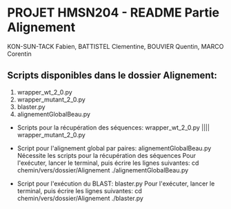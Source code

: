 # PROJET HMSN204 - README Partie Alignement
KON-SUN-TACK Fabien, BATTISTEL Clementine, BOUVIER Quentin, MARCO Corentin

## Scripts disponibles dans le dossier Alignement:
1. wrapper_wt_2_0.py
1. wrapper_mutant_2_0.py
1. blaster.py
1. alignementGlobalBeau.py

- Scripts pour la récupération des séquences: wrapper_wt_2_0.py |||| wrapper_mutant_2_0.py


- Script pour l'alignement global par paires: alignementGlobalBeau.py
	Nécessite les scripts pour la récupération des séquences
	Pour l'exécuter, lancer le terminal, puis écrire les lignes suivantes:
	cd chemin/vers/dossier/Alignement
	./alignementGlobalBeau.py

- Script pour l'exécution du BLAST: blaster.py
	Pour l'exécuter, lancer le terminal, puis écrire les lignes suivantes:
	cd chemin/vers/dossier/Alignement
	./blaster.py
